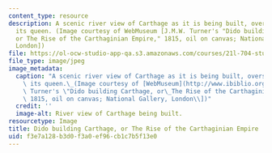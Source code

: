 ```yaml
---
content_type: resource
description: A scenic river view of Carthage as it is being built, overseen by Dido,
  its queen. (Image courtesy of WebMuseum [J.M.W. Turner's "Dido building Carthage,
  or The Rise of the Carthaginian Empire," 1815, oil on canvas; National Gallery,
  London])
file: https://ol-ocw-studio-app-qa.s3.amazonaws.com/courses/21l-704-studies-in-poetry-whats-the-use-of-beauty-fall-2005/f3e7a128b3d0f3a0ef96cb1c7b5f13e0_21l-704f05.jpg
file_type: image/jpeg
image_metadata:
  caption: "A scenic river view of Carthage as it is being built, overseen by Dido,\
    \ its queen.\_(Image courtesy of [WebMuseum](http://www.ibiblio.org/wm/) \\[J.M.W.\
    \ Turner's \"Dido building Carthage, or\_The Rise of the Carthaginian Empire,\"\
    \ 1815, oil on canvas; National Gallery, London\\])"
  credit: ''
  image-alt: River view of Carthage being built.
resourcetype: Image
title: Dido building Carthage, or The Rise of the Carthaginian Empire
uid: f3e7a128-b3d0-f3a0-ef96-cb1c7b5f13e0
---
```

